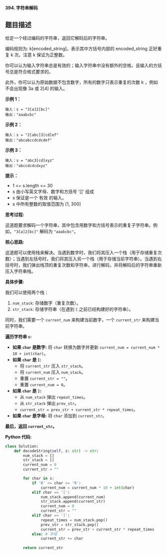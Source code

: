 **394. 字符串解码**

## 题目描述

给定一个经过编码的字符串，返回它解码后的字符串。

编码规则为: k[encoded_string]，表示其中方括号内部的 encoded_string 正好重复 k 次。注意 k 保证为正整数。

你可以认为输入字符串总是有效的；输入字符串中没有额外的空格，且输入的方括号总是符合格式要求的。

此外，你可以认为原始数据不包含数字，所有的数字只表示重复的次数 k ，例如不会出现像 3a 或 2[4] 的输入。

**示例 1：**
```
输入：s = "3[a]2[bc]"
输出："aaabcbc"
```

**示例 2：**
```
输入：s = "2[abc]3[cd]ef"
输出："abcabccdcdcdef"
```

**示例 3：**
```
输入：s = "abc3[cd]xyz"
输出："abccdcdcdxyz"
```

**提示：**
- 1 <= s.length <= 30
- s 由小写英文字母、数字和方括号 '[]' 组成
- s 保证是一个 有效 的输入。
- s 中所有整数的取值范围为 [1, 300] 



**思考过程:**

这道题要求解码一个字符串，其中包含用数字和方括号表示的重复子字符串。例如，`"3[a]2[bc]"` 解码为 `"aaabcbc"`。

**核心思路:**

这道题可以使用栈来解决。当遇到数字时，我们将其压入一个栈（用于存储重复次数）；当遇到左括号时，我们将其压入另一个栈（用于存储当前字符串）。当遇到右括号时，我们弹出栈顶的重复次数和字符串，进行解码，并将解码后的字符串重新压入字符串栈。

**具体步骤:**

我们可以使用两个栈：
1.  `num_stack`: 存储数字（重复次数）。
2.  `str_stack`: 存储字符串（在遇到 `[` 之前已经构建好的字符串）。

同时，我们需要一个 `current_num` 来构建当前数字，一个 `current_str` 来构建当前字符串。

**遍历字符串 `s`:**

-   **如果 `char` 是数字:** 将 `char` 转换为数字并更新 `current_num = current_num * 10 + int(char)`。
-   **如果 `char` 是 `[`:**
    -   将 `current_str` 压入 `str_stack`。
    -   将 `current_num` 压入 `num_stack`。
    -   重置 `current_str = ""`。
    -   重置 `current_num = 0`。
-   **如果 `char` 是 `]`:**
    -   从 `num_stack` 弹出 `repeat_times`。
    -   从 `str_stack` 弹出 `prev_str`。
    -   `current_str = prev_str + current_str * repeat_times`。
-   **如果 `char` 是字母:** 将 `char` 添加到 `current_str`。

**最后，返回 `current_str`。**

**Python 代码:**

```python
class Solution:
    def decodeString(self, s: str) -> str:
        num_stack = []
        str_stack = []
        current_num = 0
        current_str = ""

        for char in s:
            if '0' <= char <= '9':
                current_num = current_num * 10 + int(char)
            elif char == '[':
                num_stack.append(current_num)
                str_stack.append(current_str)
                current_num = 0
                current_str = ""
            elif char == ']':
                repeat_times = num_stack.pop()
                prev_str = str_stack.pop()
                current_str = prev_str + current_str * repeat_times
            else: # 字母
                current_str += char
        
        return current_str
```
